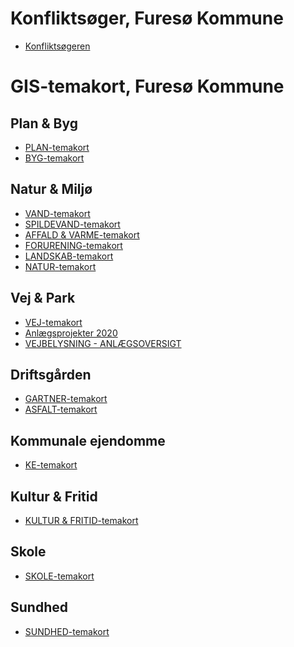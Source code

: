 <h1>Konfliktsøger, Furesø Kommune</h1>

- <a href="http://vidi-furesoe/app/furesoe/?config=konflikt_brutto.json#luftfotoserier.geodanmark_2020_12_5cm/12/12.4/55.8/_00_grundkort.kommunegraense_dagi">Konfliktsøgeren</a>

<h1>GIS-temakort, Furesø Kommune</h1>

<h2>Plan & Byg</h2>

- <a href="http://vidi-furesoe/app/furesoe/?config=/api/v2/configuration/furesoe/configuration_plan_temakort_6151b1e3cc9da181026575.json#luftfotoserier.geodanmark_2020_12_5cm/12/12.4/55.8/_00_grundkort.kommunegraense_dagi,kommunekort.vejstykker_vejnavne_dawa,_00_grundkort.mat_ejeregeoview_graenser,_00_grundkort.optagetvej">PLAN-temakort</a>
- <a href="http://vidi-furesoe/app/furesoe/?config=/api/v2/configuration/furesoe/configuration_byg_temakort_6155b7218e019336409893.json#Basis_kort/12/12.4/55.8/_00_grundkort.optagetvej,_00_grundkort.mat_ejeregeoview_graenser,_00_grundkort.kommunegraense_dagi">BYG-temakort</a>

<h2>Natur & Miljø</h2>

- <a href="http://vidi-furesoe/app/furesoe/?config=/api/v2/configuration/furesoe/configuration_vand_temakort_615aedb29b564960892457.json#luftfotoserier.geodanmark_2020_12_5cm/12/12.4/55.8/_00_grundkort.kommunegraense_dagi">VAND-temakort</a>
- <a href="http://vidi-furesoe/app/furesoe/?config=/api/v2/configuration/furesoe/configuration_spildevand_temakort_615aef47c1e73434401075.json#luftfotoserier.geodanmark_2020_12_5cm/12/12.4/55.8/_00_grundkort.kommunegraense_dagi">SPILDEVAND-temakort</a>
- <a href="http://vidi-furesoe/app/furesoe/?config=/api/v2/configuration/furesoe/configuration_affald_og_varme_temakort_615af087cdc23686582656.json#luftfotoserier.geodanmark_2020_12_5cm/12/12.4/55.8/_00_grundkort.kommunegraense_dagi">AFFALD & VARME-temakort</a>
- <a href="http://vidi-furesoe/app/furesoe/?config=/api/v2/configuration/furesoe/configuration_forurening_temakort_615af1ba318b6985404900.json#luftfotoserier.geodanmark_2020_12_5cm/12/12.4/55.8/_00_grundkort.kommunegraense_dagi">FORURENING-temakort</a>
- <a href="http://vidi-furesoe/app/furesoe/?config=/api/v2/configuration/furesoe/configuration_landskab_temakort_615af2a64f93c666092879.json#luftfotoserier.geodanmark_2020_12_5cm/12/12.4/55.8/_00_grundkort.kommunegraense_dagi">LANDSKAB-temakort</a>
- <a href="http://vidi-furesoe/app/furesoe/?config=/api/v2/configuration/furesoe/configuration_natur_temakort_615af3e77f91d689376358.json#luftfotoserier.geodanmark_2020_12_5cm/12/12.4/55.8/_00_grundkort.kommunegraense_dagi">NATUR-temakort</a>

<h2>Vej & Park</h2>

- <a href="http://vidi-furesoe/app/furesoe/?config=/api/v2/configuration/furesoe/configuration_vej_temakort_6151acb3bc5f6118230192.json#luftfotoserier.geodanmark_2020_12_5cm/12/12.4/55.8/_00_grundkort.optagetvej,kommunekort.vejstykker_vejnavne_dawa,_00_grundkort.kommunegraense_dagi,_00_grundkort.mat_ejeregeoview_graenser">VEJ-temakort</a>
- <a href="http://vidi-furesoe/app/furesoe/?config=vp_anlaeg.json#geodk.bright/13/12.3774/55.8173/_05_veje_trafik.vp_anlaegsprojekt,_05_veje_trafik.anlaegsprojekter_2020,_00_grundkort.kommunegraense_dagi,kommunekort.vejstykker_vejnavne_dawa">Anlægsprojekter 2020</a>
- <a href="http://vidi-furesoe/app/furesoe/?config=anlaegsoversigt.json#luftfotoserier.geodanmark_2020_12_5cm/12/12.4/55.8/_05_veje_trafik.gadebelysning_armaturer,_05_veje_trafik.gadebelysning_taendretningsskabe,_00_grundkort.kommunegraense_dagi,kommunekort.vejstykker_vejnavne_dawa" >VEJBELYSNING - ANLÆGSOVERSIGT</a>

<h2>Driftsgården</h2>

- <a href="http://vidi-furesoe/app/furesoe/?config=gartner.json#geodk.bright/12/12.4276/55.7966/_00_grundkort.kommunegraense_dagi">GARTNER-temakort</a>
- <a href="http://vidi-furesoe/app/furesoe/?config=asfalt.json#geodk.bright/12/12.4276/55.7966/_00_grundkort.kommunegraense_dagi">ASFALT-temakort</a>  

<h2>Kommunale ejendomme</h2>

- <a href="http://vidi-furesoe/app/furesoe/?config=/api/v2/configuration/furesoe/configuration_ke_temakort_615b09ca88800773290377.json#Basis_kort/12/12.4/55.8/_82_kommunens_ejendomme_lokaler.inddeling,_00_grundkort.kommunegraense_dagi,_82_kommunens_ejendomme_lokaler.kommunale_adresser">KE-temakort</a>

<h2>Kultur & Fritid</h2>

- <a href="http://vidi-furesoe/app/furesoe/?config=/api/v2/configuration/furesoe/configuration_kultur_og_fritid_temakort_615b0bab425c6041837753.json#Basis_kort/12/12.4/55.8/_04_parker_fritids_idraetsanlaeg_landskabspleje.idraetsfaciliteter_20181019,_00_grundkort.kommunegraense_dagi,_04_parker_fritids_idraetsanlaeg_landskabspleje.udinaturen_faciliteter_point,_04_parker_fritids_idraetsanlaeg_landskabspleje.udinaturen_faciliteter_line,_04_parker_fritids_idraetsanlaeg_landskabspleje.udinaturen_faciliteter_polygon" >KULTUR & FRITID-temakort</a>

<h2>Skole</h2>

- <a href="http://vidi-furesoe/app/furesoe/?config=/api/v2/configuration/furesoe/configuration_skole_temakort_615b0ccf323c9363758742.json#Basis_kort/12/12.4/55.8/_00_grundkort.kommunegraense_dagi" >SKOLE-temakort</a>

<h2>Sundhed</h2>

- <a href="http://vidi-furesoe/app/furesoe/?config=/api/v2/configuration/furesoe/configuration_css_temakort_604f93ebb8f95503572772.json#geodk.bright/13/12.442/55.791/_00_grundkort.kommunegraense_dagi,_27_social_service.plejecentre" >SUNDHED-temakort</a>






